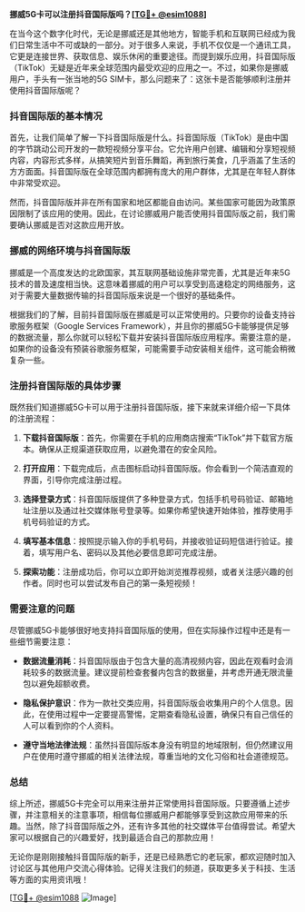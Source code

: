 **挪威5G卡可以注册抖音国际版吗？[[TG💪+ @esim1088](https://t.me/s/esim1088)]**

在当今这个数字化时代，无论是挪威还是其他地方，智能手机和互联网已经成为我们日常生活中不可或缺的一部分。对于很多人来说，手机不仅仅是一个通讯工具，它更是连接世界、获取信息、娱乐休闲的重要途径。而提到娱乐应用，抖音国际版（TikTok）无疑是近年来全球范围内最受欢迎的应用之一。不过，如果你是挪威用户，手头有一张当地的5G SIM卡，那么问题来了：这张卡是否能够顺利注册并使用抖音国际版呢？

### 抖音国际版的基本情况

首先，让我们简单了解一下抖音国际版是什么。抖音国际版（TikTok）是由中国的字节跳动公司开发的一款短视频分享平台。它允许用户创建、编辑和分享短视频内容，内容形式多样，从搞笑短片到音乐舞蹈，再到旅行美食，几乎涵盖了生活的方方面面。抖音国际版在全球范围内都拥有庞大的用户群体，尤其是在年轻人群体中非常受欢迎。

然而，抖音国际版并非在所有国家和地区都能自由访问。某些国家可能因为政策原因限制了该应用的使用。因此，在讨论挪威用户能否使用抖音国际版之前，我们需要确认挪威是否对这款应用开放。

### 挪威的网络环境与抖音国际版

挪威是一个高度发达的北欧国家，其互联网基础设施非常完善，尤其是近年来5G技术的普及速度相当快。这意味着挪威的用户可以享受到高速稳定的网络服务，这对于需要大量数据传输的抖音国际版来说是一个很好的基础条件。

根据我们的了解，目前抖音国际版在挪威是可以正常使用的。只要你的设备支持谷歌服务框架（Google Services Framework），并且你的挪威5G卡能够提供足够的数据流量，那么你就可以轻松下载并安装抖音国际版应用程序。需要注意的是，如果你的设备没有预装谷歌服务框架，可能需要手动安装相关组件，这可能会稍微复杂一些。

### 注册抖音国际版的具体步骤

既然我们知道挪威5G卡可以用于注册抖音国际版，接下来就来详细介绍一下具体的注册流程：

1. **下载抖音国际版**：首先，你需要在手机的应用商店搜索“TikTok”并下载官方版本。确保从正规渠道获取应用，以避免潜在的安全风险。

2. **打开应用**：下载完成后，点击图标启动抖音国际版。你会看到一个简洁直观的界面，引导你完成注册过程。

3. **选择登录方式**：抖音国际版提供了多种登录方式，包括手机号码验证、邮箱地址注册以及通过社交媒体账号登录等。如果你希望快速开始体验，推荐使用手机号码验证的方式。

4. **填写基本信息**：按照提示输入你的手机号码，并接收验证码短信进行验证。接着，填写用户名、密码以及其他必要信息即可完成注册。

5. **探索功能**：注册成功后，你可以立即开始浏览推荐视频，或者关注感兴趣的创作者。同时也可以尝试发布自己的第一条短视频！

### 需要注意的问题

尽管挪威5G卡能够很好地支持抖音国际版的使用，但在实际操作过程中还是有一些细节需要注意：

- **数据流量消耗**：抖音国际版由于包含大量的高清视频内容，因此在观看时会消耗较多的数据流量。建议提前检查套餐内包含的数据量，并考虑开通无限流量包以避免超额收费。
  
- **隐私保护意识**：作为一款社交类应用，抖音国际版会收集用户的个人信息。因此，在使用过程中一定要提高警惕，定期查看隐私设置，确保只有自己信任的人可以看到你的个人资料。

- **遵守当地法律法规**：虽然抖音国际版本身没有明显的地域限制，但仍然建议用户在使用时遵守挪威的相关法律法规，尊重当地的文化习俗和社会道德规范。

### 总结

综上所述，挪威5G卡完全可以用来注册并正常使用抖音国际版。只要遵循上述步骤，并注意相关的注意事项，相信每位挪威用户都能够享受到这款应用带来的乐趣。当然，除了抖音国际版之外，还有许多其他的社交媒体平台值得尝试。希望大家可以根据自己的兴趣爱好，找到最适合自己的那款应用！

无论你是刚刚接触抖音国际版的新手，还是已经熟悉它的老玩家，都欢迎随时加入讨论区与其他用户交流心得体验。记得关注我们的频道，获取更多关于科技、生活等方面的实用资讯哦！

[[TG💪+ @esim1088](https://t.me/s/esim1088) ![Image](https://i.postimg.cc/4NQfJmqS/Snipaste-2025-05-13-00-14-12.png)]
